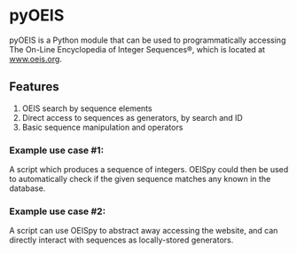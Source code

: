 # pyOEIS

pyOEIS is a Python module that can be used to programmatically accessing
The On-Line Encyclopedia of Integer Sequences®, which is located at www.oeis.org.

## Features
1. OEIS search by sequence elements
2. Direct access to sequences as generators, by search and ID
3. Basic sequence manipulation and operators

### Example use case #1:
A script which produces a sequence of integers.  OEISpy could then be used to automatically check if the given sequence matches any known in the database.

### Example use case #2:
A script can use OEISpy to abstract away accessing the website, and can directly interact with sequences as locally-stored generators.
